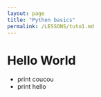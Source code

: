 ```yaml
---
layout: page
title: "Python basics"
permalink: /LESSONS/tuto1.md
---
```


# Hello World


- print coucou
- print hello
